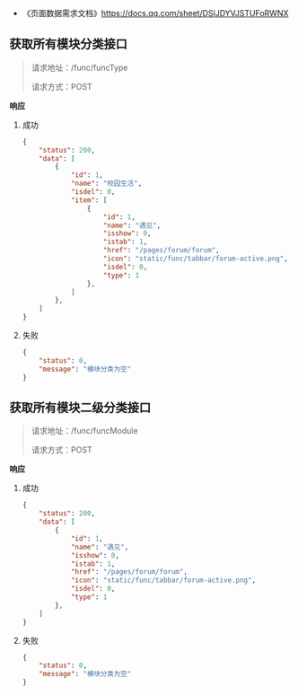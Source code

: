 - 《页面数据需求文档》https://docs.qq.com/sheet/DSlJDYVJSTUFoRWNX



## 获取所有模块分类接口

> 请求地址：/func/funcType
>
> 请求方式：POST

**响应** 

1. 成功

   ```json
   {
       "status": 200,
       "data": [
           {
               "id": 1,
               "name": "校园生活",
               "isdel": 0,
               "item": [
                   {
                       "id": 1,
                       "name": "遇见",
                       "isshow": 0,
                       "istab": 1,
                       "href": "/pages/forum/forum",
                       "icon": "static/func/tabbar/forum-active.png",
                       "isdel": 0,
                       "type": 1
                   },
               ]
           },
       ]
   }
   ```

2. 失败

   ```json
   {
       "status": 0,
       "message": "模块分类为空"
   }
   ```



## 获取所有模块二级分类接口

> 请求地址：/func/funcModule
>
> 请求方式：POST

**响应** 

1. 成功

   ```json
   {
       "status": 200,
       "data": [
           {
               "id": 1,
               "name": "遇见",
               "isshow": 0,
               "istab": 1,
               "href": "/pages/forum/forum",
               "icon": "static/func/tabbar/forum-active.png",
               "isdel": 0,
               "type": 1
           },
       ]
   }
   ```

2. 失败

   ```json
   {
       "status": 0,
       "message": "模块分类为空"
   }
   ```

   
